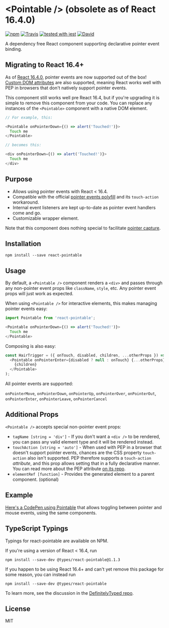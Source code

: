 # &lt;Pointable /&gt; (obsolete as of React 16.4.0)

[![npm](https://img.shields.io/npm/v/react-pointable.svg?style=flat-square)](https://www.npmjs.com/package/react-pointable) [![Travis](https://img.shields.io/travis/MilllerTime/react-pointable/master.svg?style=flat-square)](https://travis-ci.org/MilllerTime/react-pointable) [![tested with jest](https://img.shields.io/badge/tested_with-jest-99424f.svg?style=flat-square)](https://github.com/facebook/jest) [![David](https://img.shields.io/david/dev/MilllerTime/react-pointable.svg?style=flat-square)](https://david-dm.org/MilllerTime/react-pointable?type=dev)


A dependency free React component supporting declarative pointer event binding.

## Migrating to React 16.4+

As of [React 16.4.0](https://reactjs.org/blog/2018/05/23/react-v-16-4.html), pointer events are now supported out of the box! [Custom DOM attributes](https://reactjs.org/blog/2017/09/08/dom-attributes-in-react-16.html) are also supported, meaning React works well with PEP in browsers that don't natively support pointer events.

This component still works well pre React 16.4, but if you're upgrading it is simple to remove this component from your code. You can replace any instances of the `<Pointable>` component with a native DOM element.

```javascript
// For example, this:

<Pointable onPointerDown={() => alert('Touched!')}>
  Touch me
</Pointable>

// becomes this:

<div onPointerDown={() => alert('Touched!')}>
  Touch me
</div>
```

## Purpose

- Allows using pointer events with React < 16.4.
- Compatible with the official [pointer events polyfill](https://github.com/jquery/PEP) and its `touch-action` workaround.
- Internal event listeners are kept up-to-date as pointer event handlers come and go.
- Customizable wrapper element.

Note that this component does nothing special to facilitate [pointer capture](https://developer.mozilla.org/en-US/docs/Web/API/Pointer_events#Pointer_capture).

## Installation

```
npm install --save react-pointable
```

## Usage
By default, a `<Pointable />` component renders a `<div>` and passes through any non-pointer event props like `className`, `style`, etc. Any pointer event props will just work as expected.

When using `<Pointable />` for interactive elements, this makes managing pointer events easy:
```javascript
import Pointable from 'react-pointable';

<Pointable onPointerDown={() => alert('Touched!')}>
  Touch me
</Pointable>
```

Composing is also easy:
```javascript
const HairTrigger = ({ onTouch, disabled, children, ...otherProps }) => (
  <Pointable onPointerEnter={disabled ? null : onTouch} {...otherProps}>
    {children}
  </Pointable>
);
```

All pointer events are supported:

`onPointerMove`, `onPointerDown`, `onPointerUp`, `onPointerOver`, `onPointerOut`, `onPointerEnter`, `onPointerLeave`, `onPointerCancel`

## Additional Props
`<Pointable />` accepts special non-pointer event props:

- `tagName [string = 'div']` - If you don't want a `<div />`  to be rendered, you can pass any valid element type and it will be rendered instead.
- `touchAction [string = 'auto']` - When used with PEP in a browser that doesn't support pointer events, chances are the CSS property `touch-action` also isn't supported. PEP therefore supports a `touch-action` _attribute_, and this prop allows setting that in a fully declarative manner. You can read more about the PEP attribute [on its repo](https://github.com/jquery/PEP#polyfill-limitations).
- `elementRef [function]` - Provides the generated element to a parent component. (optional)

## Example
[Here's a CodePen using Pointable](http://codepen.io/MillerTime/pen/QKaLky/) that allows toggling between pointer and mouse events, using the same components.

## TypeScript Typings
Typings for react-pointable are available on NPM.

If you're using a version of React < 16.4, run
```
npm install --save-dev @types/react-pointable@1.1.3
```
If you happen to be using React 16.4+ and can't yet remove this package for some reason, you can instead run
```
npm install --save-dev @types/react-pointable
```
To learn more, see the discussion in the [DefinitelyTyped repo](https://github.com/DefinitelyTyped/DefinitelyTyped/pull/26363).


## License
MIT

